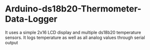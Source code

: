 # Arduino-ds18b20-Thermometer-Data-Logger
It uses a simple 2x16 LCD display and multiple ds18b20 temperature sensors. It logs temperature as well as all analog values through serial output
